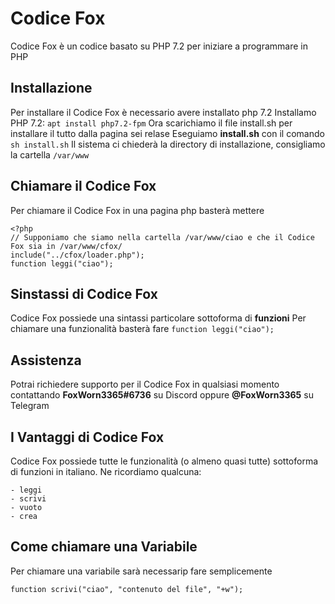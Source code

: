 # Codice Fox
Codice Fox è un codice basato su PHP 7.2 per iniziare a programmare in PHP

## Installazione
Per installare il Codice Fox è necessario avere installato php 7.2
Installamo PHP 7.2: `apt install php7.2-fpm`
Ora scarichiamo il file install.sh per installare il tutto dalla pagina sei relase
Eseguiamo **install.sh** con il comando `sh install.sh`
Il sistema ci chiederà la directory di installazione, consigliamo la cartella `/var/www`

## Chiamare il Codice Fox
Per chiamare il Codice Fox in una pagina php basterà mettere
```
<?php
// Supponiamo che siamo nella cartella /var/www/ciao e che il Codice Fox sia in /var/www/cfox/
include("../cfox/loader.php");
function leggi("ciao");
```


## Sinstassi di Codice Fox
Codice Fox possiede una sintassi particolare sottoforma di **funzioni**
Per chiamare una funzionalità basterà fare `function leggi("ciao");`

## Assistenza
Potrai richiedere supporto per il Codice Fox in qualsiasi momento contattando **FoxWorn3365#6736** su Discord oppure **@FoxWorn3365** su Telegram

## I Vantaggi di Codice Fox
Codice Fox possiede tutte le funzionalità (o almeno quasi tutte) sottoforma di funzioni in italiano.
Ne ricordiamo qualcuna:
```
- leggi
- scrivi
- vuoto
- crea
```
 
 ## Come chiamare una Variabile
 Per chiamare una variabile sarà necessarip fare semplicemente
 ```
 function scrivi("ciao", "contenuto del file", "+w");
 ```

